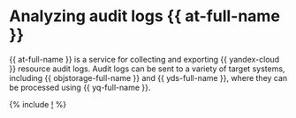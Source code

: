 # Analyzing audit logs {{ at-full-name }}

{{ at-full-name }} is a service for collecting and exporting {{ yandex-cloud }} resource audit logs. Audit logs can be sent to a variety of target systems, including {{ objstorage-full-name }} and {{ yds-full-name }}, where they can be processed using {{ yq-full-name }}.

{% include [!](../_includes/audit-trails.md) %}
